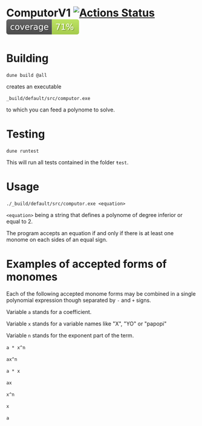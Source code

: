 # ComputorV1 [![Actions Status](https://github.com/RadioPotin/computorv1/workflows/build/badge.svg)](https://github.com/RadioPotin/computorv1/actions) [![coverage percentage](https://raw.githubusercontent.com/RadioPotin/computorv1/gh-pages/coverage/badge.svg)](https://RadioPotin.github.io/computorv1/coverage/)

# Building
```
dune build @all
```
creates an executable
```
_build/default/src/computor.exe
```
to which you can feed a polynome to solve.

# Testing
```
dune runtest
```
This will run all tests contained in the folder `ŧest`.

# Usage

```
./_build/default/src/computor.exe <equation>
```

`<equation>` being a string that defines a polynome of degree inferior or equal to 2.

The program accepts an equation if and only if there is at least one monome on each sides of an equal sign.

# Examples of accepted forms of monomes

Each of the following accepted monome forms may be combined in a single polynomial expression though separated by `-` and `+` signs.

Variable `a` stands for a coefficient.

Variable `x` stands for a variable names like "X", "YO" or "papopi"

Variable `n` stands for the exponent part of the term.

`a * x^n`

`ax^n`

`a * x`

`ax`

`x^n`

`x`

`a`
